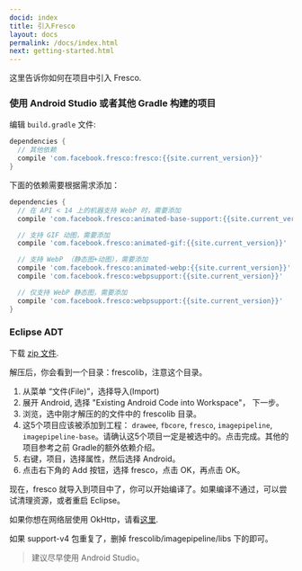 ```yaml
---
docid: index
title: 引入Fresco
layout: docs
permalink: /docs/index.html
next: getting-started.html
---
```


这里告诉你如何在项目中引入 Fresco.

### 使用 Android Studio 或者其他 Gradle 构建的项目

编辑 `build.gradle` 文件:

```groovy
dependencies {
  // 其他依赖
  compile 'com.facebook.fresco:fresco:{{site.current_version}}'
}
```

下面的依赖需要根据需求添加：

```groovy
dependencies {
  // 在 API < 14 上的机器支持 WebP 时，需要添加
  compile 'com.facebook.fresco:animated-base-support:{{site.current_version}}'

  // 支持 GIF 动图，需要添加
  compile 'com.facebook.fresco:animated-gif:{{site.current_version}}'

  // 支持 WebP （静态图+动图），需要添加
  compile 'com.facebook.fresco:animated-webp:{{site.current_version}}'
  compile 'com.facebook.fresco:webpsupport:{{site.current_version}}'

  // 仅支持 WebP 静态图，需要添加
  compile 'com.facebook.fresco:webpsupport:{{site.current_version}}'
}
```

### Eclipse ADT

下载 [zip 文件](https://github.com/facebook/fresco/releases/download/v{{site.current_version}}/frescolib-v{{site.current_version}}.zip).

解压后，你会看到一个目录：frescolib，注意这个目录。

1. 从菜单 “文件(File)”，选择导入(Import)
2. 展开 Android, 选择 "Existing Android Code into Workspace"， 下一步。
3. 浏览，选中刚才解压的的文件中的 frescolib 目录。
4. 这5个项目应该被添加到工程： `drawee`, `fbcore`, `fresco`, `imagepipeline`, `imagepipeline-base`。请确认这5个项目一定是被选中的。点击完成。其他的项目参考之前 Gradle的额外依赖介绍。
5. 右键，项目，选择属性，然后选择 Android。
6. 点击右下角的 Add 按钮，选择 fresco，点击 OK，再点击 OK。


现在，fresco 就导入到项目中了，你可以开始编译了。如果编译不通过，可以尝试清理资源，或者重启 Eclipse。

如果你想在网络层使用 OkHttp，请看[这里](using-other-network-layers.html#_).

如果 support-v4 包重复了，删掉 frescolib/imagepipeline/libs 下的即可。

> 建议尽早使用 Android Studio。


